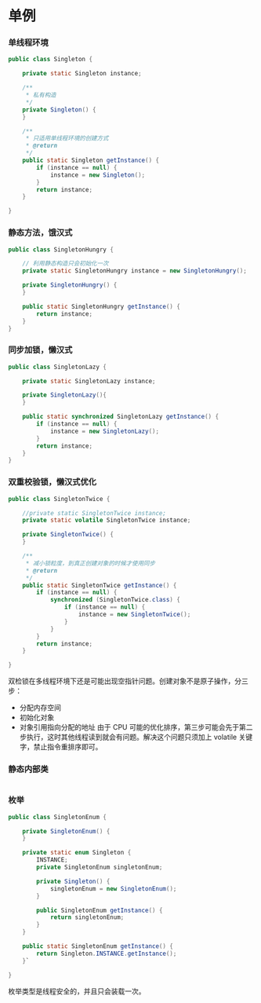 
# 单例

### 单线程环境

```java
public class Singleton {

    private static Singleton instance;

    /**
     * 私有构造
     */
    private Singleton() {
    }

    /**
     * 只适用单线程环境的创建方式
     * @return
     */
    public static Singleton getInstance() {
        if (instance == null) {
            instance = new Singleton();
        }
        return instance;
    }

}
```

### 静态方法，饿汉式

```java
public class SingletonHungry {

    // 利用静态构造只会初始化一次
    private static SingletonHungry instance = new SingletonHungry();

    private SingletonHungry() {
    }

    public static SingletonHungry getInstance() {
        return instance;
    }
}
```

### 同步加锁，懒汉式

```java
public class SingletonLazy {

    private static SingletonLazy instance;

    private SingletonLazy(){
    }

    public static synchronized SingletonLazy getInstance() {
        if (instance == null) {
            instance = new SingletonLazy();
        }
        return instance;
    }
}
```

### 双重校验锁，懒汉式优化

```java
public class SingletonTwice {

    //private static SingletonTwice instance;
    private static volatile SingletonTwice instance;

    private SingletonTwice() {
    }

    /**
     * 减小锁粒度，到真正创建对象的时候才使用同步
     * @return
     */
    public static SingletonTwice getInstance() {
        if (instance == null) {
            synchronized (SingletonTwice.class) {
                if (instance == null) {
                    instance = new SingletonTwice();
                }
            }
        }
        return instance;
    }

}
```

双检锁在多线程环境下还是可能出现空指针问题。创建对象不是原子操作，分三步：
- 分配内存空间
- 初始化对象
- 对象引用指向分配的地址
由于 CPU 可能的优化排序，第三步可能会先于第二步执行，这时其他线程读到就会有问题。解决这个问题只须加上 volatile 关键字，禁止指令重排序即可。

### 静态内部类

```java

```

### 枚举

```java
public class SingletonEnum {

    private SingletonEnum() {
    }

    private static enum Singleton {
        INSTANCE;
        private SingletonEnum singletonEnum;

        private Singleton() {
            singletonEnum = new SingletonEnum();
        }

        public SingletonEnum getInstance() {
            return singletonEnum;
        }
    }

    public static SingletonEnum getInstance() {
        return Singleton.INSTANCE.getInstance();
    }`

}
```

枚举类型是线程安全的，并且只会装载一次。
